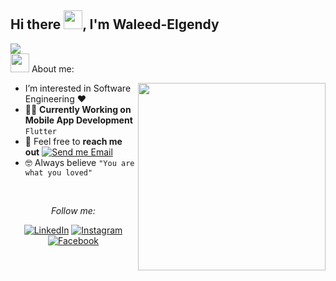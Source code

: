 <h2> Hi there  <picture><img src = "https://github.com/waleed-elgendy/images/blob/main/Hi.gif?raw=true" width = 30px></picture>, I'm Waleed-Elgendy

</h2>

<img src="https://user-images.githubusercontent.com/73097560/115834477-dbab4500-a447-11eb-908a-139a6edaec5c.gif">

<div align="left">
 <picture><img src = "https://github.com/7oSkaaa/7oSkaaa/blob/main/Images/about_me.gif?raw=true" width = 30px></picture> About me:

<picture> <img align="right" src="https://github.com/waleed-elgendy/images/blob/main/animation_500_kxa883sd.gif?raw=true" width = 300px></picture>

-  I’m interested in Software Engineering ❤
- :technologist: **Currently Working on Mobile App Development** `Flutter`
- :email: Feel free to **reach me out** [![Send me Email](https://img.shields.io/static/v1?label=email&amp;message=Gmail&amp;color=EA4335&amp;style=flat-square)](mailto:waleedelgendy3@gmail.com)
- :nerd_face: Always believe `"You are what you loved"`

<br>
</div>
<div align="center">
  
<i>Follow me:</i><br>

<a href="https://www.linkedin.com/in/waleed-elgendy-92536a207/" target="_blank"><img src="https://img.shields.io/badge/LinkedIn-%230077B5.svg?&style=flat-square&logo=linkedin&logoColor=white" alt="LinkedIn"></a>
<a href="https://www.instagram.com/w.elgendy.07/" target="_blank"><img src="https://img.shields.io/badge/Instagram-%23E4405F.svg?&style=flat-square&logo=instagram&logoColor=white" alt="Instagram"></a>
<a href="https://web.facebook.com/walid.elgendy.507" target="_blank"><img src="https://img.shields.io/badge/Facebook-%231877F2.svg?&style=flat-square&logo=facebook&logoColor=white" alt="Facebook"></a>
</div>




